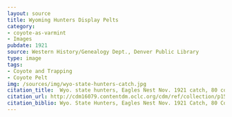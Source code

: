 ```yaml
---
layout: source
title: Wyoming Hunters Display Pelts
category: 
- coyote-as-varmint
- Images
pubdate: 1921
source: Western History/Genealogy Dept., Denver Public Library
type: image
tags:
- Coyote and Trapping
- Coyote Pelt
img: /sources/img/wyo-state-hunters-catch.jpg
citation_title:  Wyo. state hunters, Eagles Nest Nov. 1921 catch, 80 coyotes, 1 bobcat, 2 badgers. 
citation_url: http://cdm16079.contentdm.oclc.org/cdm/ref/collection/p15330coll22/id/65872
citation_biblio: Wyo. State Hunters, Eagles Nest Nov. 1921 Catch, 80 Coyotes, 1 Bobcat, 2 Badgers. Western History. Photograph, November 1921. Stanley Paul Young papers. Western History/Genealogy Dept., Denver Public Library. 
---
```


